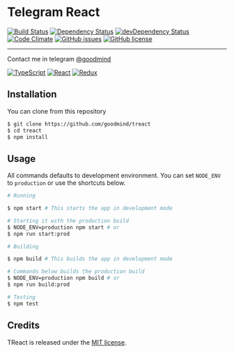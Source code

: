 # Telegram React
[![Build Status](https://travis-ci.org/barbar/vortigern.svg?branch=master)](https://travis-ci.org/barbar/vortigern)
[![Dependency Status](https://david-dm.org/barbar/vortigern.svg)]()
[![devDependency Status](https://david-dm.org/barbar/vortigern/dev-status.svg)]()
[![Code Climate](https://codeclimate.com/github/barbar/vortigern/badges/gpa.svg)](https://codeclimate.com/github/barbar/vortigern)
[![GitHub issues](https://img.shields.io/github/issues/barbar/vortigern.svg)](https://github.com/barbar/vortigern/issues)
[![GitHub license](https://img.shields.io/badge/license-MIT-blue.svg)](https://raw.githubusercontent.com/barbar/vortigern/develop/LICENSE)
___

Contact me in telegram [@goodmind](https://telegram.me/goodmind)

[![TypeScript](https://barbaruploads.s3.amazonaws.com/bicoz/typescript.png)](https://www.typescriptlang.org/) 
[![React](https://barbaruploads.s3.amazonaws.com/bicoz/react.png)](https://github.com/facebook/react) 
[![Redux](https://barbaruploads.s3.amazonaws.com/bicoz/redux.png)](https://github.com/reactjs/redux)

## Installation

You can clone from this repository

```bash
$ git clone https://github.com/goodmind/treact
$ cd treact
$ npm install
```

## Usage

All commands defaults to development environment. You can set `NODE_ENV` to `production` or use the shortcuts below.

```bash
# Running

$ npm start # This starts the app in development mode

# Starting it with the production build
$ NODE_ENV=production npm start # or
$ npm run start:prod

# Building 

$ npm build # This builds the app in development mode

# Commands below builds the production build
$ NODE_ENV=production npm build # or
$ npm run build:prod

# Testing
$ npm test
```

## Credits

TReact is released under the [MIT license](LICENSE). 
